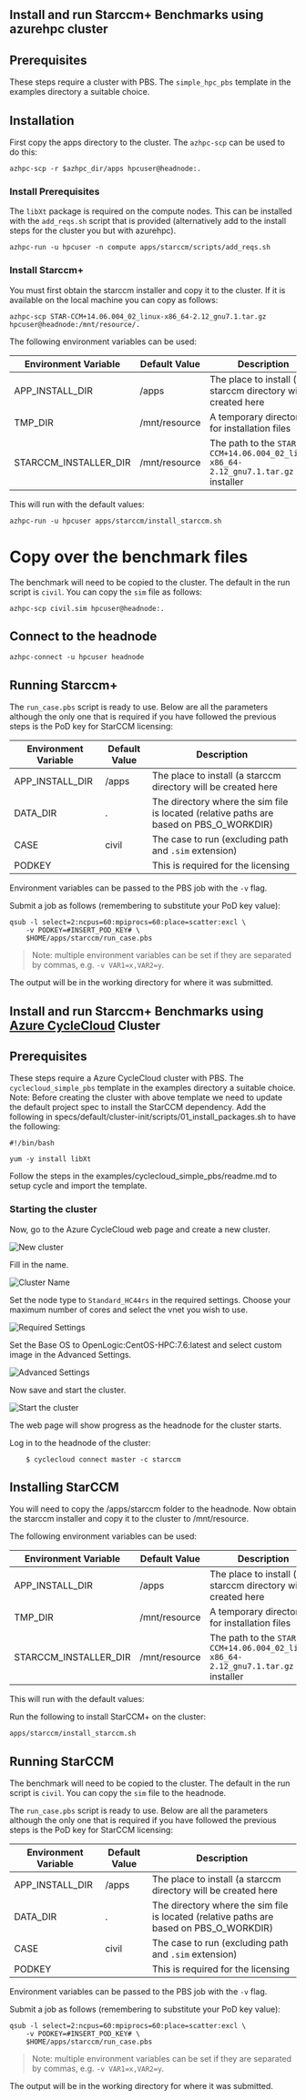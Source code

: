 ## Install and run Starccm+ Benchmarks using azurehpc cluster

## Prerequisites

These steps require a cluster with PBS.  The `simple_hpc_pbs` template in the examples directory a suitable choice.

## Installation

First copy the apps directory to the cluster.  The `azhpc-scp` can be used to do this:

```
azhpc-scp -r $azhpc_dir/apps hpcuser@headnode:.
```

### Install Prerequisites

The `libXt` package is required on the compute nodes.  This can be installed with the `add_reqs.sh` script that is provided (alternatively add to the install steps for the cluster you but with azurehpc).

```
azhpc-run -u hpcuser -n compute apps/starccm/scripts/add_reqs.sh 
```

### Install Starccm+

You must first obtain the starccm installer and copy it to the cluster.  If it is available on the local machine you can copy as follows:

```
azhpc-scp STAR-CCM+14.06.004_02_linux-x86_64-2.12_gnu7.1.tar.gz hpcuser@headnode:/mnt/resource/.
```

The following environment variables can be used:

| Environment Variable  | Default Value | Description                                                                       |
|-----------------------|---------------|-----------------------------------------------------------------------------------|
| APP_INSTALL_DIR       | /apps         | The place to install (a starccm directory will be created here                    |
| TMP_DIR               | /mnt/resource | A temporary directory for installation files                                      |
| STARCCM_INSTALLER_DIR | /mnt/resource | The path to the `STAR-CCM+14.06.004_02_linux-x86_64-2.12_gnu7.1.tar.gz` installer |

This will run with the default values:

```
azhpc-run -u hpcuser apps/starccm/install_starccm.sh 
```

# Copy over the benchmark files

The benchmark will need to be copied to the cluster.  The default in the run script is `civil`.  You can copy the `sim` file as follows:

```
azhpc-scp civil.sim hpcuser@headnode:.
```

## Connect to the headnode

```
azhpc-connect -u hpcuser headnode
```

## Running Starccm+

The `run_case.pbs` script is ready to use.  Below are all the parameters although the only one that is required if you have followed the previous steps is the PoD key for StarCCM licensing:

| Environment Variable | Default Value | Description                                                                             |
|----------------------|---------------|-----------------------------------------------------------------------------------------|
| APP_INSTALL_DIR      | /apps         | The place to install (a starccm directory will be created here                          |
| DATA_DIR             | .             | The directory where the sim file is located (relative paths are based on PBS_O_WORKDIR) |
| CASE                 | civil         | The case to run (excluding path and `.sim` extension)                                   |
| PODKEY               |               | This is required for the licensing                                                      |

Environment variables can be passed to the PBS job with the `-v` flag.

Submit a job as follows (remembering to substitute your PoD key value):

    qsub -l select=2:ncpus=60:mpiprocs=60:place=scatter:excl \
        -v PODKEY=#INSERT_POD_KEY# \
        $HOME/apps/starccm/run_case.pbs

> Note: multiple environment variables can be set if they are separated by commas, e.g. `-v VAR1=x,VAR2=y`.

The output will be in the working directory for where it was submitted.

## Install and run Starccm+ Benchmarks using [Azure CycleCloud](https://docs.microsoft.com/en-us/azure/cyclecloud/) Cluster

## Prerequisites

These steps require a Azure CycleCloud cluster with PBS.  The `cyclecloud_simple_pbs` template in the examples directory a suitable choice. 
Note: Before creating the cluster with above template we need to update the default project spec to install the StarCCM dependency. Add the following in specs/default/cluster-init/scripts/01_install_packages.sh to have the following:

```
#!/bin/bash

yum -y install libXt
```
Follow the steps in the examples/cyclecloud_simple_pbs/readme.md to setup cycle and import the template.

### Starting the cluster

Now, go to the Azure CycleCloud web page and create a new cluster.

![New cluster](images/01_new_cluster.PNG)

Fill in the name.

![Cluster Name](images/02_starccm_name.PNG)

Set the node type to `Standard_HC44rs` in the required settings.  Choose your maximum number of cores and select the vnet you wish to use.

![Required Settings](images/03_required_settings.PNG)

Set the Base OS to OpenLogic:CentOS-HPC:7.6:latest and select custom image in the Advanced Settings. 

![Advanced Settings](images/04_advanced_settings.PNG)

Now save and start the cluster.

![Start the cluster](images/05_start_cluster.PNG)

The web page will show progress as the headnode for the cluster starts.

Log in to the headnode of the cluster:

```
    $ cyclecloud connect master -c starccm
```

## Installing StarCCM

You will need to copy the /apps/starccm folder to the headnode. Now obtain the starccm installer and copy it to the cluster to /mnt/resource. 

The following environment variables can be used:

| Environment Variable  | Default Value | Description                                                                       |
|-----------------------|---------------|-----------------------------------------------------------------------------------|
| APP_INSTALL_DIR       | /apps         | The place to install (a starccm directory will be created here                    |
| TMP_DIR               | /mnt/resource | A temporary directory for installation files                                      |
| STARCCM_INSTALLER_DIR | /mnt/resource | The path to the `STAR-CCM+14.06.004_02_linux-x86_64-2.12_gnu7.1.tar.gz` installer |

This will run with the default values:

Run the following to install StarCCM+ on the cluster:

```
apps/starccm/install_starccm.sh
```

## Running StarCCM

The benchmark will need to be copied to the cluster.  The default in the run script is `civil`.  You can copy the `sim` file to the headnode.

The `run_case.pbs` script is ready to use.  Below are all the parameters although the only one that is required if you have followed the previous steps is the PoD key for StarCCM licensing:

| Environment Variable | Default Value | Description                                                                             |
|----------------------|---------------|-----------------------------------------------------------------------------------------|
| APP_INSTALL_DIR      | /apps         | The place to install (a starccm directory will be created here                          |
| DATA_DIR             | .             | The directory where the sim file is located (relative paths are based on PBS_O_WORKDIR) |
| CASE                 | civil         | The case to run (excluding path and `.sim` extension)                                   |
| PODKEY               |               | This is required for the licensing                                                      |

Environment variables can be passed to the PBS job with the `-v` flag.

Submit a job as follows (remembering to substitute your PoD key value):

    qsub -l select=2:ncpus=60:mpiprocs=60:place=scatter:excl \
        -v PODKEY=#INSERT_POD_KEY# \
        $HOME/apps/starccm/run_case.pbs

> Note: multiple environment variables can be set if they are separated by commas, e.g. `-v VAR1=x,VAR2=y`.

The output will be in the working directory for where it was submitted.
